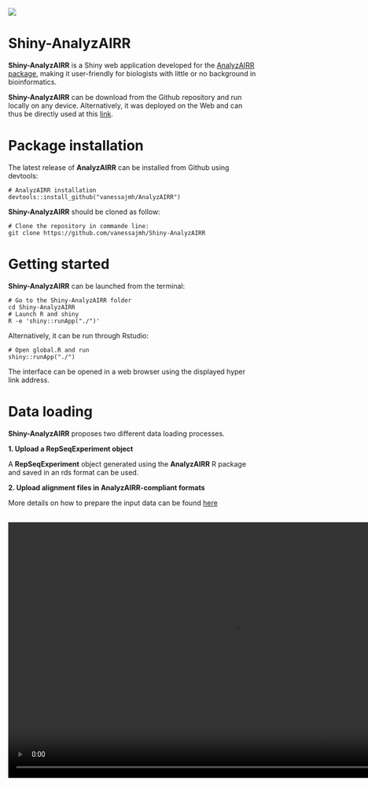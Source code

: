 [![](https://img.shields.io/static/v1?label=AIRR-C%20sw-tools%20v1&message=compliant&color=008AFF&labelColor=000000&style=plastic)]()

# Shiny-AnalyzAIRR

**Shiny-AnalyzAIRR** is a Shiny web application developed for the [AnalyzAIRR package](https://github.com/vanessajmh/AnalyzAIRR), making it user-friendly for biologists with little or no background in bioinformatics.

**Shiny-AnalyzAIRR** can be download from the Github repository and run locally on any device.
Alternatively, it was deployed on the Web and can thus be directly used at this [link](https://i3lab.shinyapps.io/shiny-analyzairr/).


# Package installation

The latest release of **AnalyzAIRR** can be installed from Github using devtools:

```
# AnalyzAIRR installation
devtools::install_github("vanessajmh/AnalyzAIRR")

```

**Shiny-AnalyzAIRR** should be cloned as follow:
```
# Clone the repository in commande line:
git clone https://github.com/vanessajmh/Shiny-AnalyzAIRR
```


# Getting started

**Shiny-AnalyzAIRR** can be launched from the terminal:
```
# Go to the Shiny-AnalyzAIRR folder
cd Shiny-AnalyzAIRR
# Launch R and shiny
R -e 'shiny::runApp("./")'
```

Alternatively, it can be run through Rstudio:
```
# Open global.R and run
shiny::runApp("./")
```
The interface can be opened in a web browser using the displayed hyper link address.


# Data loading

**Shiny-AnalyzAIRR** proposes two different data loading processes.

**1. Upload a RepSeqExperiment object**

A **RepSeqExperiment** object generated using the **AnalyzAIRR** R package and saved in an rds format can be used.

**2. Upload alignment files in AnalyzAIRR-compliant formats**

More details on how to prepare the input data can be found [here](https://vanessajmh.github.io/AnalyzAIRR.github.io/)

<br>
<video width="920" height="520" controls>
  <source src="/Users/vanessamhanna/Github/Shiny-AnalyzAIRR/video.mp4" type="video/mp4">
</video>

